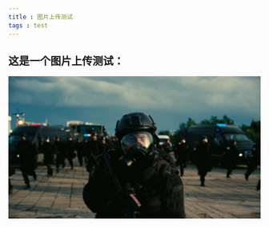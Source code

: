 ```yaml
---
title : 图片上传测试
tags : test
---
```


## 这是一个图片上传测试：
![img](RhineSpring.github.io/imges/../../../images/test.png)